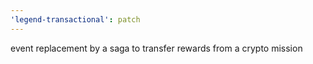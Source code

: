 ```yaml
---
'legend-transactional': patch
---
```


event replacement by a saga to transfer rewards from a crypto mission

